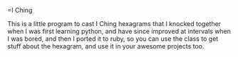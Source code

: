 =I Ching

This is a little program to cast I Ching hexagrams that I knocked together when I was first learning python, and have since improved at intervals when I was bored, and then I ported it to ruby, so you can use the class to get stuff about the hexagram, and use it in your awesome projects too. 
